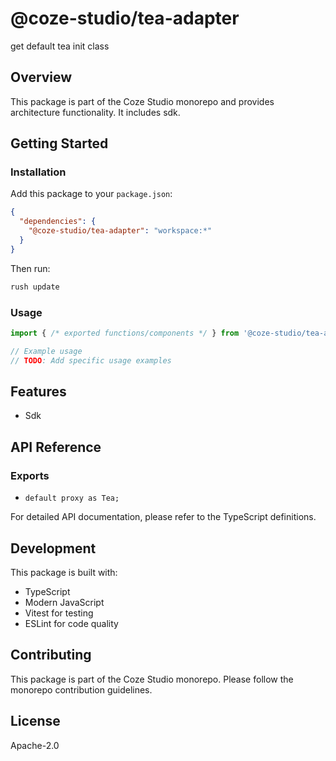# @coze-studio/tea-adapter

get default tea init class

## Overview

This package is part of the Coze Studio monorepo and provides architecture functionality. It includes sdk.

## Getting Started

### Installation

Add this package to your `package.json`:

```json
{
  "dependencies": {
    "@coze-studio/tea-adapter": "workspace:*"
  }
}
```

Then run:

```bash
rush update
```

### Usage

```typescript
import { /* exported functions/components */ } from '@coze-studio/tea-adapter';

// Example usage
// TODO: Add specific usage examples
```

## Features

- Sdk

## API Reference

### Exports

- `default proxy as Tea;`


For detailed API documentation, please refer to the TypeScript definitions.

## Development

This package is built with:

- TypeScript
- Modern JavaScript
- Vitest for testing
- ESLint for code quality

## Contributing

This package is part of the Coze Studio monorepo. Please follow the monorepo contribution guidelines.

## License

Apache-2.0
